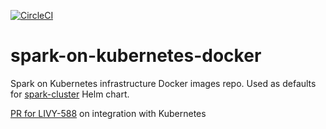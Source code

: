 [![CircleCI](https://circleci.com/gh/jahstreet/spark-on-kubernetes-docker.svg?style=svg)](https://circleci.com/gh/jahstreet/spark-on-kubernetes-docker)
# spark-on-kubernetes-docker
Spark on Kubernetes infrastructure Docker images repo. Used as defaults for [spark-cluster](https://github.com/jahstreet/spark-on-kubernetes-helm/tree/master/charts/spark-cluster) Helm chart.

[PR for LIVY-588](https://github.com/apache/incubator-livy/pull/167) on integration with Kubernetes